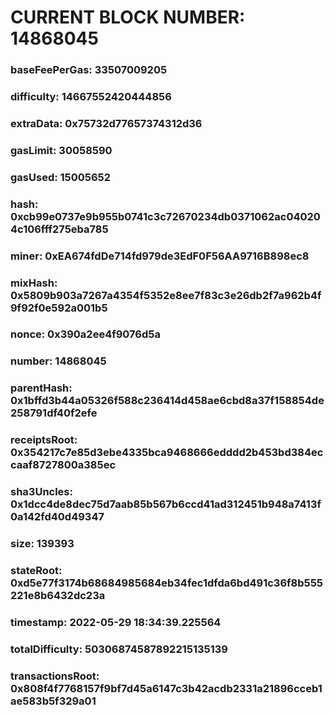 # CURRENT BLOCK NUMBER: 14868045

### baseFeePerGas: 33507009205
### difficulty: 14667552420444856
### extraData: 0x75732d77657374312d36
### gasLimit: 30058590
### gasUsed: 15005652
### hash: 0xcb99e0737e9b955b0741c3c72670234db0371062ac040204c106fff275eba785
### miner: 0xEA674fdDe714fd979de3EdF0F56AA9716B898ec8
### mixHash: 0x5809b903a7267a4354f5352e8ee7f83c3e26db2f7a962b4f9f92f0e592a001b5
### nonce: 0x390a2ee4f9076d5a
### number: 14868045
### parentHash: 0x1bffd3b44a05326f588c236414d458ae6cbd8a37f158854de258791df40f2efe
### receiptsRoot: 0x354217c7e85d3ebe4335bca9468666edddd2b453bd384eccaaf8727800a385ec
### sha3Uncles: 0x1dcc4de8dec75d7aab85b567b6ccd41ad312451b948a7413f0a142fd40d49347
### size: 139393
### stateRoot: 0xd5e77f3174b68684985684eb34fec1dfda6bd491c36f8b555221e8b6432dc23a
### timestamp: 2022-05-29 18:34:39.225564
### totalDifficulty: 50306874587892215135139
### transactionsRoot: 0x808f4f7768157f9bf7d45a6147c3b42acdb2331a21896cceb1ae583b5f329a01
